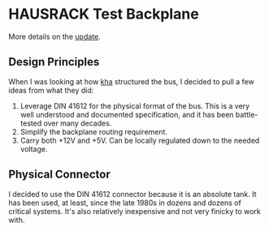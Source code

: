 # HAUSRACK Test Backplane

More details on the
[update](https://hausrack.rebma.io/updates/2024/05/02/a-bus-is-a-bus-of-course-of-course/).

## Design Principles

When I was looking at how [kha](https://github.com/kiu/kha/) structured
the bus, I decided to pull a few ideas from what they did:

1. Leverage DIN 41612 for the physical format of the bus. This is a very
   well understood and documented specification, and it has been
   battle-tested over many decades.
2. Simplify the backplane routing requirement.
3. Carry both +12V and +5V. Can be locally regulated down to the needed
   voltage.

## Physical Connector

I decided to use the DIN 41612 connector because it is an absolute tank.
It has been used, at least, since the late 1980s in dozens and dozens of
critical systems. It's also relatively inexpensive and not very finicky
to work with.